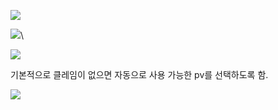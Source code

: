 
![](www.udemy.com_course_certified-kubernetes-application-developer_learn_lecture_24491680%20(12).png)

![](www.udemy.com_course_certified-kubernetes-application-developer_learn_lecture_24491680%20(13).png)\

![](www.udemy.com_course_certified-kubernetes-application-developer_learn_lecture_24491680%20(14).png)


기본적으로 클레임이 없으면 자동으로 사용 가능한 pv를 선택하도록 함.

![](www.udemy.com_course_certified-kubernetes-application-developer_learn_lecture_24491680%20(15).png)


